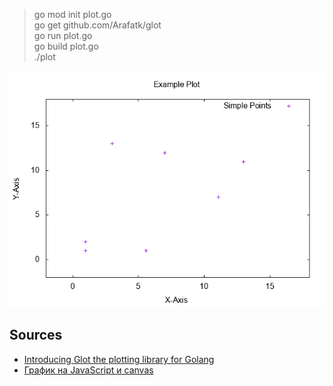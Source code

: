 > go mod init plot.go  
> go get github.com/Arafatk/glot  
> go run plot.go  
> go build plot.go  
> ./plot  


![](https://raw.githubusercontent.com/tonypithony/Dutchman-s-breeches/main/1.png)


## Sources
 * [Introducing Glot the plotting library for Golang](https://medium.com/@Arafat./introducing-glot-the-plotting-library-for-golang-3133399948a1)
 * [График на JavaScript и canvas](https://prognote.ru/web-dev/front-end/javascript-chart-and-canvas/)
